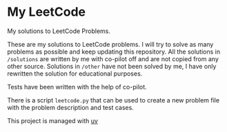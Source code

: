 # My LeetCode
My solutions to LeetCode Problems.

These are my solutions to LeetCode problems. I will try to solve as many problems as possible and keep updating this repository.
All the solutions in `/solutions` are written by me with co-pilot off and are not copied from any other source.
Solutions in `/other` have not been solved by me, I have only rewritten the solution for educational purposes.

Tests have been written with the help of co-pilot.

There is a script `leetcode.py` that can be used to create a new problem file with the problem description and test cases.

This project is managed with [uv](https://docs.astral.sh/uv/)
